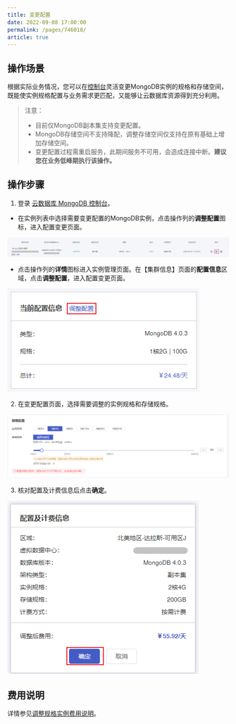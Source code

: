 ```yaml
---
title: 变更配置
date: 2022-09-08 17:00:00
permalink: /pages/746018/
article: true
---
```

## 操作场景

根据实际业务情况，您可以在[控制台](https://console.capitalonline.net/mongodb_v2)灵活变更MongoDB实例的规格和存储空间，既能使实例规格配置与业务需求更匹配，又能够让云数据库资源得到充分利用。

> 注意：
>
> - 目前仅MongoDB副本集支持变更配置。
> - MongoDB存储空间不支持降配，调整存储空间仅支持在原有基础上增加存储空间。
> - 变更配置过程需重启服务，此期间服务不可用，会造成连接中断。**建议您在业务低峰期执行该操作。**

## 操作步骤

1. 登录 [云数据库 MongoDB 控制台](https://console.capitalonline.net/mongodb)。
- 在实例列表中选择需要变更配置的MongoDB实例，点击操作列的**调整配置**图标，进入配置变更页面。

![004](../../pic/004.png)

- 点击操作列的**详情**图标进入实例管理页面。在【集群信息】页面的**配置信息**区域，点击**调整配置**，进入配置变更页面。

![005](../../pic/005.png)

2. 在变更配置页面，选择需要调整的实例规格和存储规格。

![006](../../pic/006.png)

3. 核对配置及计费信息后点击**确定**。

![007](../../pic/007.png)

## 费用说明

详情参见[调整规格实例费用说明](./../../03.购买指南/05.调整实例规格费用说明.md)。



